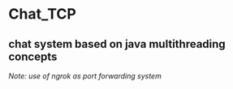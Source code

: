 # Chat_TCP
## chat system based on java multithreading concepts
*Note: use of ngrok as port forwarding system*
